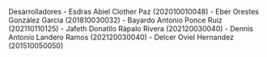 Desarrolladores
                - Esdras Abiel Clother Paz (202010010048)
                - Eber Orestes González Garcia (201810030032)
                - Bayardo Antonio Ponce Ruiz (202110110125)
                - Jafeth Donatilo Rápalo Rivera (202120030040)
                - Dennis Antonio Landero Ramos (202120030040)
                - Delcer Oviel Hernandez (201510050050)
